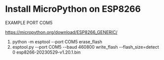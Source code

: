 # Install MicroPython on ESP8266

EXAMPLE PORT COM5

https://micropython.org/download/ESP8266_GENERIC/

1. python -m esptool --port COM5 erase_flash
2. esptool.py --port COM5 --baud 460800 write_flash --flash_size=detect 0 esp8266-20230529-v1.20.1.bin
